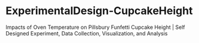 # ExperimentalDesign-CupcakeHeight
Impacts of Oven Temperature on Pillsbury Funfetti Cupcake Height  |  Self Designed Experiment, Data Collection, Visualization, and Analysis
